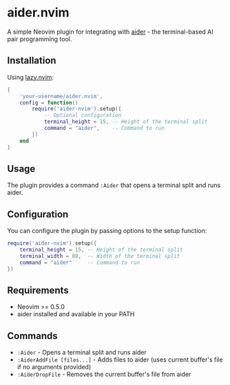 # aider.nvim

A simple Neovim plugin for integrating with [aider](https://aider.chat/) - the terminal-based AI pair programming tool.

## Installation

Using [lazy.nvim](https://github.com/folke/lazy.nvim):

```lua
{
    'your-username/aider.nvim',
    config = function()
        require('aider-nvim').setup({
            -- Optional configuration
            terminal_height = 15, -- Height of the terminal split
            command = "aider",    -- Command to run
        })
    end
}
```

## Usage

The plugin provides a command `:Aider` that opens a terminal split and runs aider.

## Configuration

You can configure the plugin by passing options to the setup function:

```lua
require('aider-nvim').setup({
    terminal_height = 15, -- Height of the terminal split
    terminal_width = 80,  -- Width of the terminal split
    command = "aider"     -- Command to run
})
```

## Requirements

- Neovim >= 0.5.0
- aider installed and available in your PATH

## Commands

- `:Aider` - Opens a terminal split and runs aider
- `:AiderAddFile [files...]` - Adds files to aider (uses current buffer's file if no arguments provided)
- `:AiderDropFile` - Removes the current buffer's file from aider
